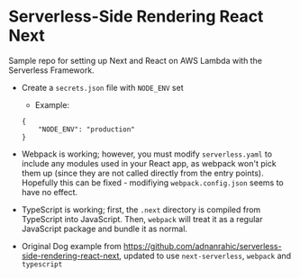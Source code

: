 # Serverless-Side Rendering React Next

Sample repo for setting up Next and React on AWS Lambda with the Serverless Framework.

- Create a `secrets.json` file with `NODE_ENV` set
    - Example:
    ```
    {
        "NODE_ENV": "production"
    }
    ```

- Webpack is working; however, you must modify `serverless.yaml` to include any modules used in your React app, as webpack won't pick them up (since they are not called directly from the entry points). Hopefully this can be fixed - modifiying `webpack.config.json` seems to have no effect.

- TypeScript is working; first, the `.next` directory is compiled from TypeScript into JavaScript. Then, `webpack` will treat it as a regular JavaScript package and bundle it as normal.

- Original Dog example from https://github.com/adnanrahic/serverless-side-rendering-react-next, updated to use `next-serverless`, `webpack` and `typescript`